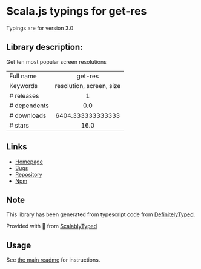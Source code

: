 
# Scala.js typings for get-res

Typings are for version 3.0

## Library description:
Get ten most popular screen resolutions

|                    |                 |
| ------------------ | :-------------: |
| Full name          | get-res |
| Keywords           | resolution, screen, size |
| # releases         | 1 |
| # dependents       | 0.0 |
| # downloads        | 6404.333333333333 |
| # stars            | 16.0 |

## Links
- [Homepage](https://github.com/kevva/get-res#readme)
- [Bugs](https://github.com/kevva/get-res/issues)
- [Repository](https://github.com/kevva/get-res)
- [Npm](https://www.npmjs.com/package/get-res)
    


## Note
This library has been generated from typescript code from [DefinitelyTyped](https://definitelytyped.org).

Provided with :purple_heart: from [ScalablyTyped](https://github.com/oyvindberg/ScalablyTyped)

## Usage
See [the main readme](../../readme.md) for instructions.


